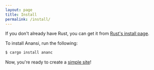 ```yaml
---
layout: page
title: Install
permalink: /install/
---
```


If you don't already have Rust, you can get it from [Rust's install page](https://www.rust-lang.org/tools/install).

To install Anansi, run the following:
```bash
$ cargo install ananc
```

Now, you're ready to create a [simple site](/tutorial)!
